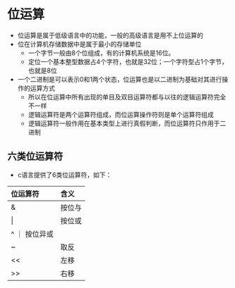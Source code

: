 # 位运算

* 位运算是属于低级语言中的功能，一般的高级语言是用不上位运算的
* 位在计算机存储数据中是属于最小的存储单位
  * 一个字节一般由8个位组成，有的计算机系统是16位。
  * 定位一个基本整型数据占4个字符，也就是32位；一个字符型占1个字节，也就是8位
* 一个二进制是可以表示0和1两个状态，位运算也是以二进制为基础对其进行操作的运算方式
  * 所以在位运算中所有出现的单目及双目运算符都与以往的逻辑运算符完全不一样
  * 逻辑运算符是两个运算符组成，而位运算操作符则是单个运算符组成
  * 逻辑运算符一般作用在基本类型上进行真假判断，而位运算符只作用于二进制

## 六类位运算符
  * c语言提供了6类位运算符，如下：

| 位运算符 | 含义 |
| :---- | :---- |
| & | 按位与 |
| &#124; | 按位或 |
| ^ ｜ 按位异或 |
| ~ | 取反 |
| << | 左移 |
| >> | 右移 |
